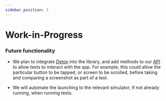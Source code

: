 ```yaml
---
sidebar_position: 3
---
```


# Work-in-Progress

### Future functionality

- We plan to integrate [Detox](https://wix.github.io/Detox/) into the library, and add methods to our [API](/docs/api/methods) to allow tests to interact with the app. For example, this could allow the particular button to be tapped, or screen to be scrolled, before taking and comparing a screenshot as part of a test.

- We will automate the launching to the relevant simulator, if not already running, when running tests.
